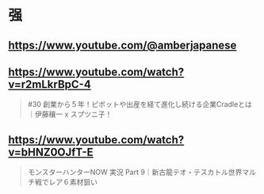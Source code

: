 # 强

## https://www.youtube.com/@amberjapanese

## https://www.youtube.com/watch?v=r2mLkrBpC-4

> #30 創業から５年！ピボットや出産を経て進化し続ける企業Cradleとは｜伊藤穰一 x スプツニ子！

## https://www.youtube.com/watch?v=bHNZ0OJfT-E

> モンスターハンターNOW 実況 Part 9｜新古龍テオ・テスカトル世界マルチ戦でレア６素材狙い 
